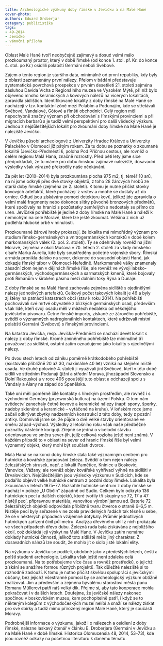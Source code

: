 ```yaml
---
title: Archeologické výzkumy doby římské v Jevíčku a na Malé Hané
cover-photo: 
authors: Eduard Droberjar
category: publicistika
tags: 
- 49-2014
- Jevíčko
- vánoční příloha
---
```

Oblast Malé Hané tvoří neobyčejně zajímavý a dosud velmi málo prozkoumaný prostor, který v době římské (od konce 1. stol. př. Kr. do konce 4. stol. po Kr.) osídlili polabští Germáni neboli Svébové. 

Zájem o tento region je staršího data, minimálně od první republiky, kdy byly z oblasti zaznamenány první nálezy. Přelom v bádání představuje systematická povrchová prospekce v prvním desetiletí 21. století zejména zásluhou Davida Vícha z Regionálního muzea ve Vysokém Mýtě, při níž bylo objeveno mnoho keramických a kovových nálezů na vícerých lokalitách, zpravidla sídlištích. Identifikované lokality z doby římské na Malé Hané se nacházejí v tzv. kontaktní zóně mezi Polabím a Podunajím, kde se střetávali Svébové, Vandalové, Gótové a římští obchodníci. Celý region měl nepochybně značný význam při obchodování s římskými provinciemi a při migracích barbarů a je tudíž velmi perspektivní pro další vědecký výzkum. Jednou z nejdůležitějších lokalit pro zkoumání doby římské na Malé Hané je naleziště Jevíčko.

V Jevíčku působí archeologové z Univerzity Hradec Králové a Univerzity Palackého v Olomouci již pátým rokem. Za tu dobu se poznatky o zkoumané lokalitě (Jevíčko-Předměstí 6, poloha Pod Příčnou cestou), ale rovněž o celém regionu Malá Haná, značně rozrostly. Před pěti lety jsme sice předpokládali, že tu máme pro dobu římskou zajímavé naleziště, dosavadní výsledky však výrazně překročily naše očekávání.

Za pět let (2010–2014) byla prozkoumána plocha 975 m2, tj. téměř 10 arů, na ní jsme odkryli přes dvě stovky objektů, z toho 28 žárových hrobů ze starší doby římské (zejména ze 2. století). K tomu je nutné přičíst stovky kovových artefaktů, které pocházejí z vrstev a mnohé se dostaly až do ornice. Odtud jsou získávány pomocí detektoru kovů, jelikož jde zpravidla o velmi malé fragmenty nebo dokonce slitky původně bronzových předmětů, které spočívaly na hranici s pozůstatky zemřelých a nedostaly se přímo do uren. Jevíčské pohřebiště je jediné z doby římské na Malé Hané a náleží k nemnohým na celé Moravě, které lze ještě zkoumat. Většina z nich už podlehla hluboké orbě v minulosti. 

Prozkoumané žárové hroby prokazují, že lokalita má mimořádný význam pro studium římsko-germánských a vnitrogermánských kontaktů v době kolem markomanských válek (2. pol. 2. století). Ty se odehrávaly rovněž na jižní Moravě, zejména v okolí Mušova v 70. letech 2. století za vlády římského císaře Marka Aurelia, kde byly soustředěny početné vojenské sbory. Římská armáda pronikla daleko na sever, dokonce do sousední oblasti Hané, jak dokazje římský tábor v Olomouci-Neředíně. Markomanské války znamenaly zásadní zlom nejen v dějinách římské říše, ale rovněž ve vývoji labsko-germánských, východogermánských a sarmatských kmenů, které bojovaly proti Římanům v širokém pásmu mezi dolními toky Rýna a Dunaje.

Z doby římské se na Malé Hané zachovala zejména sídliště s ojedinělými nálezy jednotlivých artefaktů. Celkový počet takových lokalit je 46 a byly zjištěny na patnácti katastrech obcí (stav k roku 2014). Na pohřebišti pochovávali své mrtvé obyvatelé z blízkých germánských osad, především však lidé, kteří svoji osadu měli v místech nedaleko od někdejšího jevíčského pivovaru. Četné římské importy, získané ze žárového pohřebiště, svědčí o významných nadregionálních kontaktech, které udržovali místní polabští Germáni (Svébové) s římskými provinciemi.

Na katastru Jevíčka, resp. Jevíčka-Předměstí se nachází devět lokalit s nálezy z doby římské. Kromě zmíněného pohřebiště lze minimálně tři považovat za sídlištní, ostatní zatím označujeme jako lokality s ojedinělými nálezy. 

Po dvou stech letech od zániku poměrně krátkodobého pohřebiště (existovalo přibližně 20 až 30, maximálně 40 let) vzniká na stejném místě osada. Ve druhé polovině 4. století ji využívali jiní Svébové, kteří v této době sídlili ve středním Podunají (jižní a střední Morava, jihozápadní Slovensko a Dolní Rakousko) a v roce 406 opouštějí tuto oblast a odcházejí spolu s Vandaly a Alany na západ do Španělska.

Také oni měli poměrně čilé kontakty s římským prostředím, ale rovněž i s východními Germány (przeworská kultura) na území Polska. O tom nám svědectví zanechaly četné kovové a keramické nálezy (např. spony, šperky, nádoby skleněné a keramické – vytáčené na kruhu). V loňském roce jsme začali odkrývat zbytky nadzemních konstrukcí z této doby, tedy z pozdní antiky. Domnívali jsme se, že půjde o dvě velké stavby orientované ve směru západ-východ. Výsledky z letošního roku však naše předběžné poznatky částečně korigují. Zřejmě se jedná o vícelodní stavbu orientovanou ve směru sever-jih, jejíž celková rozloha ještě není známá. V každém případě to v oblasti na sever od hranic římské říše byl velmi významný objekt, který mohl být součástí dvorce.

Malá Haná se na konci doby římské stala také významným centrem pro hutnické a kovářské zpracování železa. Svědčí o tom nejen nálezy železářských strusek, např. z lokalit Pamětice, Knínice u Boskovic, Vanovice, Vážany, ale rovněž objev kovářské vyhřívací výhně na sídlišti v Drvalovicích. Nejdůležitějším jsou výsledky výzkumu v Sudicích, kde se podařilo objevit velké hutnické centrum z pozdní doby římské. Lokalita byla zkoumána v letech 1975–77. Rozsáhlé hutnické centrum z doby římské se nachází v poloze „U Občin” západně od Sudic. Celkem bylo odkryto 136 hutnických pecí a dalších objektů, které tvořily tři skupiny se 72, 17 a 47 nístějí pecí, přípravnou materiálu, vanovitou výrobní jamou ad. Baterie 72 železářských objektů odpovídala přibližně tvaru čtverce o straně 6–6,5 m. Nístěje pecí byly seřazené v ne zcela pravidelných řadách tak těsně u sebe, že se v některých případech vzájemně dotýkaly. Průměr jednotlivých hutnických zařízení činil půl metru. Analýza dřevěného uhlí z nich prokázala ve všech případech dřevo dubu. Železná ruda byla získávána z nejbližšího okolí, což dokládá její výskyt na Malé Hané. V Jevíčku zatím nemáme doklady hutnické činnosti, jelikož toto sídliště mělo jiný charakter. Z dosavadních nálezů lze soudit, že mohlo jít o sídlo jisté lokální elity.

Na výzkumu v Jevíčku se podíleli, obdobně jako v předešlých letech, čeští a polští studenti archeologie. Lokalita však ještě není zdaleka celá prozkoumaná. Na to potřebujeme více času a rovněž prostředků, o jejichž získání se snažíme formou různých projektů. Tak důležité naleziště si to rozhodně zaslouží. K tomu je nutno přičíst skvělou spolupráci s jevíčskými občany, bez jejichž všestranné pomoci by se archeologický výzkum obtížně realizoval. Jim a především a zejména bývalému starostovi města panu Romanu Müllerovi patří náš velký dík. Přejme si, aby tato kooperace mohla pokračovat i v dalších letech. Doufejme, že jevíčské nálezy nakonec spočinou v boskovickém muzeu, kam pochopitelně patří, i když se to některým kolegům z východočeských muzeí nelíbí a snaží se nálezy získat pro své sbírky a tudíž mimo přirozený region Malé Hané, který je součástí Moravy.

Podrobnější informace o výzkumu, jakož i o nálezech a osídlení z doby římské, nalezne laskavý čtenář v článku E. Droberjara (Germáni v Jevíčku a na Malé Hané v době římské. Historica Olomucensia 48, 2014, 53–73), kde jsou rovněž odkazy na početnou literaturu k danému tématu.



